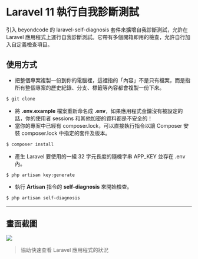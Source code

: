 # Laravel 11 執行自我診斷測試

引入 beyondcode 的 laravel-self-diagnosis 套件來擴增自我診斷測試，允許在 Laravel 應用程式上運行自我診斷測試。它帶有多個開箱即用的檢查，允許自行加入自定義檢查項目。

## 使用方式
- 把整個專案複製一份到你的電腦裡，這裡指的「內容」不是只有檔案，而是指所有整個專案的歷史紀錄、分支、標籤等內容都會複製一份下來。
```sh
$ git clone
```
- 將 __.env.example__ 檔案重新命名成 __.env__，如果應用程式金鑰沒有被設定的話，你的使用者 sessions 和其他加密的資料都是不安全的！
- 當你的專案中已經有 composer.lock，可以直接執行指令以讓 Composer 安裝 composer.lock 中指定的套件及版本。
```sh
$ composer install
```
- 產生 Laravel 要使用的一組 32 字元長度的隨機字串 APP_KEY 並存在 .env 內。
```sh
$ php artisan key:generate
```
- 執行 __Artisan__ 指令的 __self-diagnosis__ 來開始檢查。
```sh
$ php artisan self-diagnosis
```

----

## 畫面截圖
![](https://i.imgur.com/XGzuuT7.png)
> 協助快速查看 Laravel 應用程式的狀況
